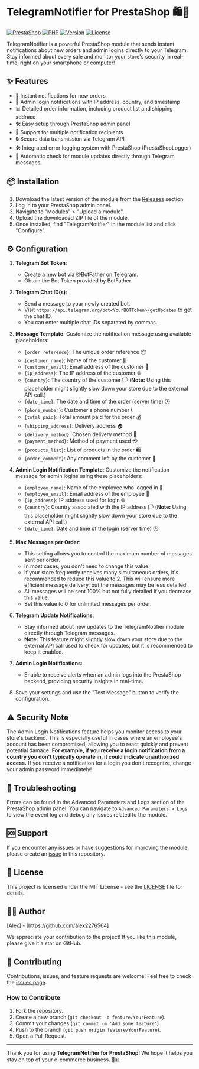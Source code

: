 # TelegramNotifier for PrestaShop 🛍️📱

[![PrestaShop](https://img.shields.io/badge/PrestaShop-1.7%20%7C%208.x-blue.svg)](https://prestashop.com/)
[![PHP](https://img.shields.io/badge/PHP-7.2%20%7C%207.3%20%7C%207.4%20%7C%208.0%20%7C%208.1-8892BF.svg?style=flat-square)](https://www.php.net/)
[![Version](https://img.shields.io/github/v/release/alex2276564/TelegramNotifier?color=blue)](https://github.com/alex2276564/TelegramNotifier/releases/latest)
[![License](https://img.shields.io/badge/license-MIT-green.svg)](LICENSE)

TelegramNotifier is a powerful PrestaShop module that sends instant notifications about new orders and admin logins directly to your Telegram. Stay informed about every sale and monitor your store's security in real-time, right on your smartphone or computer!

## ✨ Features

- 🚀 Instant notifications for new orders
- 🔐 Admin login notifications with IP address, country, and timestamp
- 📊 Detailed order information, including product list and shipping address
- 🛠 Easy setup through PrestaShop admin panel
- 👥 Support for multiple notification recipients
- 🔒 Secure data transmission via Telegram API
- 🛠 Integrated error logging system with PrestaShop (PrestaShopLogger)
- 🔄 Automatic check for module updates directly through Telegram messages

## 📦 Installation

1. Download the latest version of the module from the [Releases](https://github.com/alex2276564/TelegramNotifier/releases) section.
2. Log in to your PrestaShop admin panel.
3. Navigate to "Modules" > "Upload a module".
4. Upload the downloaded ZIP file of the module.
5. Once installed, find "TelegramNotifier" in the module list and click "Configure".

## ⚙️ Configuration

1. **Telegram Bot Token**: 
   - Create a new bot via [@BotFather](https://t.me/BotFather) on Telegram.
   - Obtain the Bot Token provided by BotFather.

2. **Telegram Chat ID(s)**:
   - Send a message to your newly created bot.
   - Visit `https://api.telegram.org/bot<YourBOTToken>/getUpdates` to get the chat ID.
   - You can enter multiple chat IDs separated by commas.

3. **Message Template**:
   Customize the notification message using available placeholders:
   - `{order_reference}`: The unique order reference 📦
   - `{customer_name}`: Name of the customer 👤
   - `{customer_email}`: Email address of the customer 📧
   - `{ip_address}`: The IP address of the customer 🌐
   - `{country}`: The country of the customer 🏳️ (**Note:** Using this placeholder might slightly slow down your store due to the external API call.) 
   - `{date_time}`: The date and time of the order (server time) 🕒
   - `{phone_number}`: Customer's phone number 📞
   - `{total_paid}`: Total amount paid for the order 💰
   - `{shipping_address}`: Delivery address 🏠
   - `{delivery_method}`: Chosen delivery method 🚚
   - `{payment_method}`: Method of payment used 💳
   - `{products_list}`: List of products in the order 🛍️
   - `{order_comment}`: Any comment left by the customer 📝

4. **Admin Login Notification Template**:
   Customize the notification message for admin logins using these placeholders:
   - `{employee_name}`: Name of the employee who logged in 👤
   - `{employee_email}`: Email address of the employee 📧
   - `{ip_address}`: IP address used for login 🌐
   - `{country}`: Country associated with the IP address 🏳️ (**Note:** Using this placeholder might slightly slow down your store due to the external API call.) 
   - `{date_time}`: Date and time of the login (server time) 🕒

5. **Max Messages per Order**:
   - This setting allows you to control the maximum number of messages sent per order.
   - In most cases, you don't need to change this value.
   - If your store frequently receives many simultaneous orders, it's recommended to reduce this value to 2. This will ensure more efficient message delivery, but the messages may be less detailed.
   - All messages will be sent 100% but not fully detailed if you decrease this value.
   - Set this value to 0 for unlimited messages per order.

6. **Telegram Update Notifications**:
   - Stay informed about new updates to the TelegramNotifier module directly through Telegram messages.
   - **Note:** This feature might slightly slow down your store due to the external API call used to check for updates, but it is recommended to keep it enabled.

7. **Admin Login Notifications**:
   - Enable to receive alerts when an admin logs into the PrestaShop backend, providing security insights in real-time.

8. Save your settings and use the "Test Message" button to verify the configuration.

## ⚠️ Security Note
The Admin Login Notifications feature helps you monitor access to your store's backend. This is especially useful in cases where an employee's account has been compromised, allowing you to react quickly and prevent potential damage. **For example, if you receive a login notification from a country you don't typically operate in, it could indicate unauthorized access.** If you receive a notification for a login you don't recognize, change your admin password immediately!

## 🔧 Troubleshooting

Errors can be found in the Advanced Parameters and Logs section of the PrestaShop admin panel. You can navigate to `Advanced Parameters > Logs` to view the event log and debug any issues related to the module.

## 🆘 Support

If you encounter any issues or have suggestions for improving the module, please create an [issue](https://github.com/alex2276564/TelegramNotifier/issues) in this repository.

## 📄 License

This project is licensed under the MIT License - see the [LICENSE](LICENSE) file for details.

## 👨‍💻 Author

[Alex] - [https://github.com/alex2276564]

We appreciate your contribution to the project! If you like this module, please give it a star on GitHub.

## 🤝 Contributing

Contributions, issues, and feature requests are welcome! Feel free to check the [issues page](https://github.com/alex2276564/TelegramNotifier/issues).

### How to Contribute

1. Fork the repository.
2. Create a new branch (`git checkout -b feature/YourFeature`).
3. Commit your changes (`git commit -m 'Add some feature'`).
4. Push to the branch (`git push origin feature/YourFeature`).
5. Open a Pull Request.

---

Thank you for using **TelegramNotifier for PrestaShop**! We hope it helps you stay on top of your e-commerce business. 🚀📊
